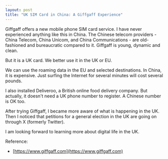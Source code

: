 ```yaml
---
layout: post
title: "UK SIM Card in China: A Giffgaff Experience"
---
```


Giffgaff offers a new mobile phone SIM card service. I have never experienced anything like this in China. The Chinese telecom providers - China Telecom, China Unicom, and China Communications - are old-fashioned and bureaucratic compared to it. Giffgaff is young, dynamic and clean.

But it is a UK card. We better use it in the UK or EU.

We can use the roaming data in the EU and selected destinations. In China, it is expensive. Just surfing the Internet for several minutes will cost several pounds.

I also installed Deliveroo, a British online food delivery company. But actually, it doesn't need a UK phone number to register. A Chinese number is OK too. 

After trying Giffgaff, I became more aware of what is happening in the UK. Then I noticed that petitions for a general election in the UK are going on through X (formerly Twitter).

I am looking forward to learning more about digital life in the UK.


Reference:

* [https://www.giffgaff.com](https://www.giffgaff.com)



